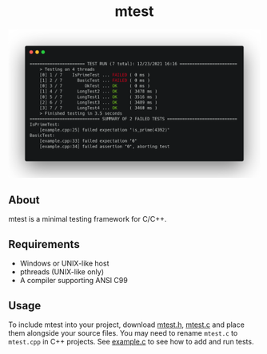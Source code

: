 <h1 align="center">mtest</h1>

<p align="center">
  <img alt="screenshot" src="https://raw.githubusercontent.com/codeandkey/mtest/master/screenshot.png">
</p>

## About
mtest is a minimal testing framework for C/C++.

## Requirements
- Windows or UNIX-like host
- pthreads (UNIX-like only)
- A compiler supporting ANSI C99

## Usage
To include mtest into your project, download [mtest.h](https://raw.githubusercontent.com/codeandkey/mtest/master/mtest.h), [mtest.c](https://raw.githubusercontent.com/codeandkey/mtest/master/mtest.c) and place them alongside your source files. You may need to rename `mtest.c` to `mtest.cpp` in C++ projects. See [example.c](https://github.com/codeandkey/mtest/blob/master/example.c) to see how to add and run tests.
